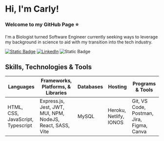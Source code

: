 # Hi, I'm Carly!

### Welcome to my GitHub Page ⭐️
I'm a Biologist turned Software Engineer currently seeking ways to leverage my background in science to aid with my transition into the tech industry.

[![Static Badge](https://img.shields.io/badge/Portfolio-pink?style=for-the-badge&link=https%3A%2F%2Fcarlywilk.com%2F)](https://carlywilk.com/)
[![LinkedIn](https://img.shields.io/badge/linkedin-%230077B5.svg?style=for-the-badge&logo=linkedin&logoColor=white)](https://www.linkedin.com/in/carly-wilk/)
![Static Badge](https://img.shields.io/badge/GMAIL-carly.wilk.dev%40gmail.com-white?style=for-the-badge&logo=Gmail&logoColor=white&labelColor=red)

## Skills, Technologies & Tools
| Languages | Frameworks, Platforms, & Libraries | Databases | Hosting | Programs & Tools |
| --------- | ---------------------------------- | --------- | ------- | ---------------- |
| HTML, CSS, JavaScript, Typescript | Express.js, Jest, JWT, MUI, NPM, NodeJS, React, SASS, Vite | MySQL | Heroku, Netlify, IONOS | Git, VS Code, Postman, Jira, Figma, Canva |
